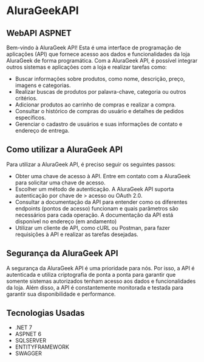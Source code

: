# AluraGeekAPI
## WebAPI ASPNET
Bem-vindo à AluraGeek API! Esta é uma interface de programação de aplicações (API) que fornece acesso aos dados e funcionalidades da loja AluraGeek de forma programática. Com a AluraGeek API, é possível integrar outros sistemas e aplicações com a loja e realizar tarefas como:

- Buscar informações sobre produtos, como nome, descrição, preço, imagens e categorias.
- Realizar buscas de produtos por palavra-chave, categoria ou outros critérios.
- Adicionar produtos ao carrinho de compras e realizar a compra.
- Consultar o histórico de compras do usuário e detalhes de pedidos específicos.
- Gerenciar o cadastro de usuários e suas informações de contato e endereço de entrega.
## Como utilizar a AluraGeek API
Para utilizar a AluraGeek API, é preciso seguir os seguintes passos:

- Obter uma chave de acesso à API. Entre em contato com a AluraGeek para solicitar uma chave de acesso.
- Escolher um método de autenticação. A AluraGeek API suporta autenticação por chave de > acesso ou OAuth 2.0.
- Consultar a documentação da API para entender como os diferentes endpoints (pontos de acesso) funcionam e quais parâmetros são necessários para cada operação. A documentação da API está disponível no endereço (em andamento)
- Utilizar um cliente de API, como cURL ou Postman, para fazer requisições à API e realizar as tarefas desejadas.

## Segurança da AluraGeek API

A segurança da AluraGeek API é uma prioridade para nós. Por isso, a API é autenticada e utiliza criptografia de ponta a ponta para garantir que somente sistemas autorizados tenham acesso aos dados e funcionalidades da loja. Além disso, a API é constantemente monitorada e testada para garantir sua disponibilidade e performance.

## Tecnologias Usadas
- .NET 7
- ASPNET 6
- SQLSERVER
- ENTITYFRAMEWORK
- SWAGGER
